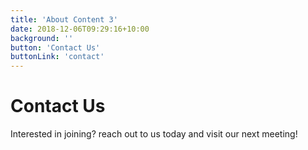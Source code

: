 ```yaml
---
title: 'About Content 3'
date: 2018-12-06T09:29:16+10:00
background: ''
button: 'Contact Us'
buttonLink: 'contact'
---
```


# Contact Us

Interested in joining? reach out to us today and visit our next meeting! 